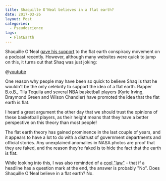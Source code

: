 ```yaml
---
title: Shaquille O'Neal believes in a flat earth?
date: 2017-03-26
layout: Post
categories:
  - Pseudoscience
tags:
  - FlatEarth
---
```


Shaquille O'Neal [gave his support](http://www.iflscience.com/brain/shaquille-oneal-thinks-earth-is-flat-because-it-doesnt-go-up-and-down-when-he-drives/) to the flat earth conspiracy movement on a podcast recently. However, although many websites were quick to jump on this, it turns out that Shaq was just joking:

<!-- more -->

@[youtube](https://youtu.be/lBmvUUGw91g?t=23s)

One reason why people may have been so quick to believe Shaq is that he wouldn't be the only celebrity to support the idea of a flat earth. Rapper B.o.B., Tila Tequila and several NBA basketball players (Kyrie Irving, Draymond Green and Wilson Chandler) have promoted the idea that the flat earth is flat.

I heard a great argument the other day that we should trust the opinions of these basketball players, as their height means that they have a better perspective on this theory than most people!

The flat earth theory has gained prominence in the last couple of years, and it appears to have a lot to do with a distrust of government departments and official stories. Any unexplained anomalies in NASA photos are proof that they are faked, and the reason they're faked is to hide the fact that the earth is flat.

While looking into this, I was also reminded of a [cool "law"](https://en.wikipedia.org/wiki/Betteridge's_law_of_headlines) - that if a headline has a question mark at the end, the answer is probably "No". Does Shaquille O'Neal believe in a flat earth? No.
